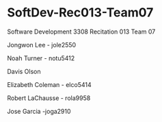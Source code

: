 # SoftDev-Rec013-Team07
Software Development 3308 Recitation 013 Team 07

Jongwon Lee  - jole2550

Noah Turner  - notu5412

Davis Olson  

Elizabeth Coleman  - elco5414

Robert LaChausse - rola9958

Jose Garcia -joga2910

